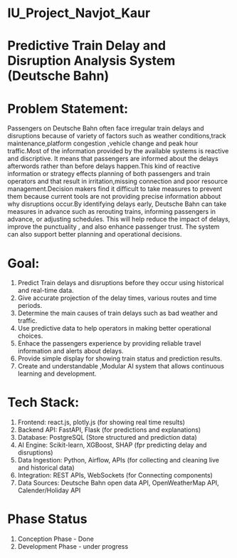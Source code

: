 # IU_Project_Navjot_Kaur

# Predictive Train Delay and Disruption Analysis System (Deutsche Bahn)

# Problem Statement:
Passengers on Deutsche Bahn often face irregular train delays and disruptions because of variety of factors such as weather conditions,track maintenance,platform congestion ,vehicle change and peak hour traffic.Most of the information provided by the available systems is reactive and discriptive. It means that passengers are informed about the delays afterwords rather than before delays happen.This kind of reactive information or strategy effects planning of both passengers and train operators and that result in irritation,missing connection and poor resource management.Decision makers find it difficult to take measures to prevent them because current tools are not providing precise information abbout why disruptions occur.By identifying delays early, Deutsche Bahn can take measures in advance such as rerouting trains, informing passengers in advance, or adjusting schedules. This will help reduce the impact of delays, improve the punctuality , and also enhance passenger trust. The system can also support better planning and operational decisions.

# Goal:
1. Predict Train delays and disruptions before they occur using historical and real-time data.
2. Give accurate projection of the delay times, various routes and time periods.
3. Determine the main causes of train delays such as bad weather and traffic.
4. Use predictive data to help operators in making better operational choices.
5. Enhace the passengers experience by providing reliable travel information and alerts about delays.
6. Provide simple display for showing train status and prediction results.
7. Create and understandable ,Modular AI system that allows continuous learning and development.

# Tech Stack:
1. Frontend: react.js, plotly.js (for showing real time results)
2. Backend API: FastAPI, Flask (for predictions and explanations)
3. Database: PostgreSQL (Store structured and prediction data)
4. AI Engine: Scikit-learn, XGBoost, SHAP (fpr predicting delay and disruptions)
5. Data Ingestion: Python, Airflow, APIs (for collecting and cleaning live and historical data)
6. Integration: REST APIs, WebSockets (for Connecting components)
7. Data Sources: Deutsche Bahn open data API, OpenWeatherMap API, Calender/Holiday API

# Phase Status
1. Conception Phase - Done
2. Development Phase - under progress
